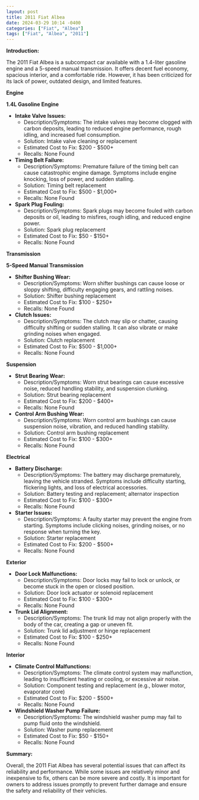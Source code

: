 ```yaml
---
layout: post
title: 2011 Fiat Albea
date: 2024-03-29 10:14 -0400
categories: ["Fiat", "Albea"]
tags: ["Fiat", "Albea", "2011"]
---
```

**Introduction:**

The 2011 Fiat Albea is a subcompact car available with a 1.4-liter gasoline engine and a 5-speed manual transmission. It offers decent fuel economy, spacious interior, and a comfortable ride. However, it has been criticized for its lack of power, outdated design, and limited features.

**Engine**

**1.4L Gasoline Engine**

* **Intake Valve Issues:**
    * Description/Symptoms: The intake valves may become clogged with carbon deposits, leading to reduced engine performance, rough idling, and increased fuel consumption.
    * Solution: Intake valve cleaning or replacement
    * Estimated Cost to Fix: $200 - $500+
    * Recalls: None Found
* **Timing Belt Failure:**
    * Description/Symptoms: Premature failure of the timing belt can cause catastrophic engine damage. Symptoms include engine knocking, loss of power, and sudden stalling.
    * Solution: Timing belt replacement
    * Estimated Cost to Fix: $500 - $1,000+
    * Recalls: None Found
* **Spark Plug Fouling:**
    * Description/Symptoms: Spark plugs may become fouled with carbon deposits or oil, leading to misfires, rough idling, and reduced engine power.
    * Solution: Spark plug replacement
    * Estimated Cost to Fix: $50 - $150+
    * Recalls: None Found

**Transmission**

**5-Speed Manual Transmission**

* **Shifter Bushing Wear:**
    * Description/Symptoms: Worn shifter bushings can cause loose or sloppy shifting, difficulty engaging gears, and rattling noises.
    * Solution: Shifter bushing replacement
    * Estimated Cost to Fix: $100 - $250+
    * Recalls: None Found
* **Clutch Issues:**
    * Description/Symptoms: The clutch may slip or chatter, causing difficulty shifting or sudden stalling. It can also vibrate or make grinding noises when engaged.
    * Solution: Clutch replacement
    * Estimated Cost to Fix: $500 - $1,000+
    * Recalls: None Found

**Suspension**

* **Strut Bearing Wear:**
    * Description/Symptoms: Worn strut bearings can cause excessive noise, reduced handling stability, and suspension clunking.
    * Solution: Strut bearing replacement
    * Estimated Cost to Fix: $200 - $400+
    * Recalls: None Found
* **Control Arm Bushing Wear:**
    * Description/Symptoms: Worn control arm bushings can cause suspension noise, vibration, and reduced handling stability.
    * Solution: Control arm bushing replacement
    * Estimated Cost to Fix: $100 - $300+
    * Recalls: None Found

**Electrical**

* **Battery Discharge:**
    * Description/Symptoms: The battery may discharge prematurely, leaving the vehicle stranded. Symptoms include difficulty starting, flickering lights, and loss of electrical accessories.
    * Solution: Battery testing and replacement; alternator inspection
    * Estimated Cost to Fix: $100 - $300+
    * Recalls: None Found
* **Starter Issues:**
    * Description/Symptoms: A faulty starter may prevent the engine from starting. Symptoms include clicking noises, grinding noises, or no response when turning the key.
    * Solution: Starter replacement
    * Estimated Cost to Fix: $200 - $500+
    * Recalls: None Found

**Exterior**

* **Door Lock Malfunctions:**
    * Description/Symptoms: Door locks may fail to lock or unlock, or become stuck in the open or closed position.
    * Solution: Door lock actuator or solenoid replacement
    * Estimated Cost to Fix: $100 - $300+
    * Recalls: None Found
* **Trunk Lid Alignment:**
    * Description/Symptoms: The trunk lid may not align properly with the body of the car, creating a gap or uneven fit.
    * Solution: Trunk lid adjustment or hinge replacement
    * Estimated Cost to Fix: $100 - $250+
    * Recalls: None Found

**Interior**

* **Climate Control Malfunctions:**
    * Description/Symptoms: The climate control system may malfunction, leading to insufficient heating or cooling, or excessive air noise.
    * Solution: Component testing and replacement (e.g., blower motor, evaporator core)
    * Estimated Cost to Fix: $200 - $500+
    * Recalls: None Found
* **Windshield Washer Pump Failure:**
    * Description/Symptoms: The windshield washer pump may fail to pump fluid onto the windshield.
    * Solution: Washer pump replacement
    * Estimated Cost to Fix: $50 - $150+
    * Recalls: None Found

**Summary:**

Overall, the 2011 Fiat Albea has several potential issues that can affect its reliability and performance. While some issues are relatively minor and inexpensive to fix, others can be more severe and costly. It is important for owners to address issues promptly to prevent further damage and ensure the safety and reliability of their vehicles.
